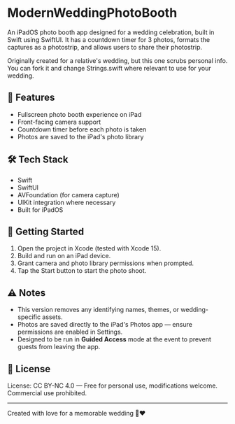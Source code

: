 # ModernWeddingPhotoBooth

An iPadOS photo booth app designed for a wedding celebration, built in Swift using SwiftUI. It has a countdown timer for 3 photos, formats the captures as a photostrip, and allows users to share their photostrip.

Originally created for a relative's wedding, but this one scrubs personal info. You can fork it and change Strings.swift where relevant to use for your wedding.

## 📱 Features

- Fullscreen photo booth experience on iPad
- Front-facing camera support
- Countdown timer before each photo is taken
- Photos are saved to the iPad's photo library

## 🛠️ Tech Stack

- Swift
- SwiftUI
- AVFoundation (for camera capture)
- UIKit integration where necessary
- Built for iPadOS

## 🚀 Getting Started

1. Open the project in Xcode (tested with Xcode 15).
2. Build and run on an iPad device.
3. Grant camera and photo library permissions when prompted.
4. Tap the Start button to start the photo shoot.

## ⚠️ Notes

- This version removes any identifying names, themes, or wedding-specific assets.
- Photos are saved directly to the iPad's Photos app — ensure permissions are enabled in Settings.
- Designed to be run in **Guided Access** mode at the event to prevent guests from leaving the app.

## 📄 License

License: CC BY-NC 4.0 — Free for personal use, modifications welcome. Commercial use prohibited.

---

Created with love for a memorable wedding 💍❤️
